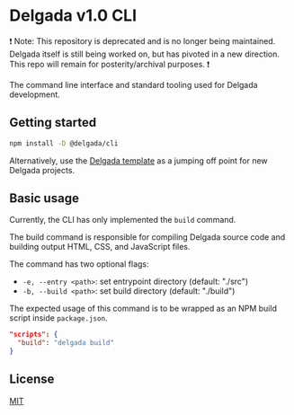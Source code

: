 # Delgada v1.0 CLI

❗️ Note: This repository is deprecated and is no longer being maintained. Delgada itself is still being worked on, but has pivoted in a new direction. This repo will remain for posterity/archival purposes. ❗️

The command line interface and standard tooling used for Delgada development.

## Getting started

```bash
npm install -D @delgada/cli
```

Alternatively, use the [Delgada template](https://github.com/delgada-ui/template) as a jumping off point for new Delgada projects.

## Basic usage

Currently, the CLI has only implemented the `build` command.

The build command is responsible for compiling Delgada source code and building output HTML, CSS, and JavaScript files.

The command has two optional flags:

- `-e, --entry <path>`: set entrypoint directory (default: "./src")
- `-b, --build <path>`: set build directory (default: "./build")

The expected usage of this command is to be wrapped as an NPM build script inside `package.json`.

```json
"scripts": {
  "build": "delgada build"
}
```

## License

[MIT](./LICENSE)
